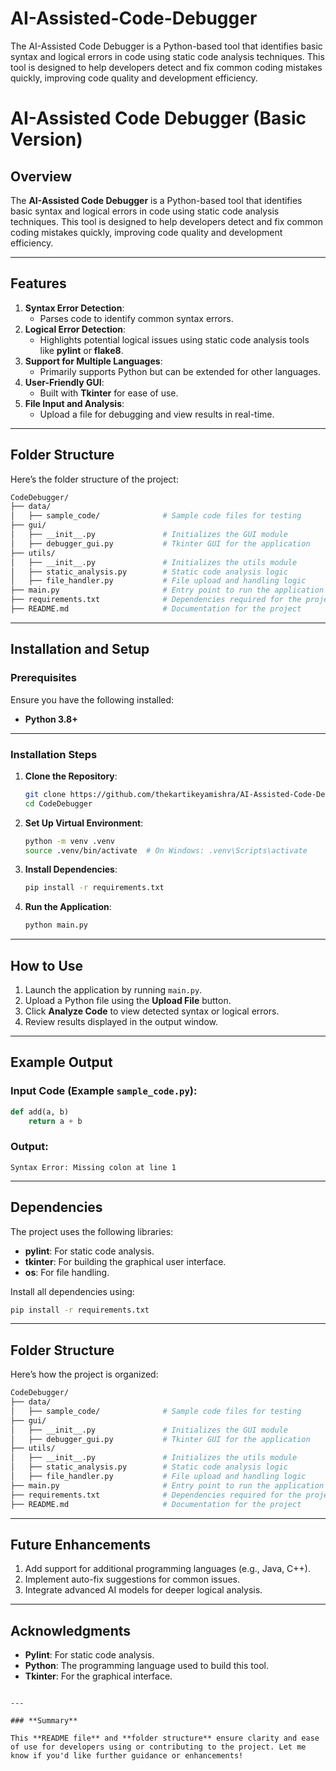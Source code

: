 # AI-Assisted-Code-Debugger
The AI-Assisted Code Debugger is a Python-based tool that identifies basic syntax and logical errors in code using static code analysis techniques. This tool is designed to help developers detect and fix common coding mistakes quickly, improving code quality and development efficiency.

# AI-Assisted Code Debugger (Basic Version)

## Overview

The **AI-Assisted Code Debugger** is a Python-based tool that identifies basic syntax and logical errors in code using static code analysis techniques. This tool is designed to help developers detect and fix common coding mistakes quickly, improving code quality and development efficiency.

---

## Features

1. **Syntax Error Detection**:
   - Parses code to identify common syntax errors.
2. **Logical Error Detection**:
   - Highlights potential logical issues using static code analysis tools like **pylint** or **flake8**.
3. **Support for Multiple Languages**:
   - Primarily supports Python but can be extended for other languages.
4. **User-Friendly GUI**:
   - Built with **Tkinter** for ease of use.
5. **File Input and Analysis**:
   - Upload a file for debugging and view results in real-time.

---

## Folder Structure

Here’s the folder structure of the project:

```bash
CodeDebugger/
├── data/
│   ├── sample_code/              # Sample code files for testing
├── gui/
│   ├── __init__.py               # Initializes the GUI module
│   ├── debugger_gui.py           # Tkinter GUI for the application
├── utils/
│   ├── __init__.py               # Initializes the utils module
│   ├── static_analysis.py        # Static code analysis logic
│   ├── file_handler.py           # File upload and handling logic
├── main.py                       # Entry point to run the application
├── requirements.txt              # Dependencies required for the project
├── README.md                     # Documentation for the project
```

---

## Installation and Setup

### **Prerequisites**

Ensure you have the following installed:
- **Python 3.8+**

---

### **Installation Steps**

1. **Clone the Repository**:
   ```bash
   git clone https://github.com/thekartikeyamishra/AI-Assisted-Code-Debugger.git
   cd CodeDebugger
   ```

2. **Set Up Virtual Environment**:
   ```bash
   python -m venv .venv
   source .venv/bin/activate  # On Windows: .venv\Scripts\activate
   ```

3. **Install Dependencies**:
   ```bash
   pip install -r requirements.txt
   ```

4. **Run the Application**:
   ```bash
   python main.py
   ```

---

## How to Use

1. Launch the application by running `main.py`.
2. Upload a Python file using the **Upload File** button.
3. Click **Analyze Code** to view detected syntax or logical errors.
4. Review results displayed in the output window.

---

## Example Output

### Input Code (Example `sample_code.py`):
```python
def add(a, b)
    return a + b
```

### Output:
```
Syntax Error: Missing colon at line 1
```

---

## Dependencies

The project uses the following libraries:
- **pylint**: For static code analysis.
- **tkinter**: For building the graphical user interface.
- **os**: For file handling.

Install all dependencies using:
```bash
pip install -r requirements.txt
```

---

## Folder Structure

Here’s how the project is organized:

```bash
CodeDebugger/
├── data/
│   ├── sample_code/              # Sample code files for testing
├── gui/
│   ├── __init__.py               # Initializes the GUI module
│   ├── debugger_gui.py           # Tkinter GUI for the application
├── utils/
│   ├── __init__.py               # Initializes the utils module
│   ├── static_analysis.py        # Static code analysis logic
│   ├── file_handler.py           # File upload and handling logic
├── main.py                       # Entry point to run the application
├── requirements.txt              # Dependencies required for the project
├── README.md                     # Documentation for the project
```

---

## Future Enhancements

1. Add support for additional programming languages (e.g., Java, C++).
2. Implement auto-fix suggestions for common issues.
3. Integrate advanced AI models for deeper logical analysis.

---

## Acknowledgments

- **Pylint**: For static code analysis.
- **Python**: The programming language used to build this tool.
- **Tkinter**: For the graphical interface.
```

---

### **Summary**

This **README file** and **folder structure** ensure clarity and ease of use for developers using or contributing to the project. Let me know if you'd like further guidance or enhancements!
